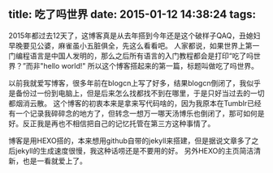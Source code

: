 title: 吃了吗世界
date: 2015-01-12 14:38:24
tags:
---
2015年都过去12天了，这博客真是从去年搭到今年还是这个破样子QAQ，丑媳妇早晚要见公婆，麻雀虽小五脏俱全，先这么看看吧。
人家都说，如果世界上第一门编程语言是中国人发明的，那么之后所有语言的入门教程都会是打印“吃了吗世界？”而非"hello world!"
所以这个博客搭起来的第一篇，标题叫做吃了吗世界。

以前我就爱写博客，很多年前在blogcn上写了好多，结果blogcn倒闭了，我似乎是备份过一份到电脑上，但是后来怎么找都找不到在哪里，于是只好当过去的一切都烟消云散。
这个博客的初衷本来是拿来写代码啥的，因为我原本在Tumblr已经有一个记录我碎碎念的地方了，但转念一想万一哪天汤博乐也倒闭了，那可如何是好。反正我是再也不相信把自己的记忆托管在第三方这种事情了。

博客是用HEXO搭的，本来想用github自带的jekyll来搭建，但是据说文章多了之后jekyll的生成速度很慢，我这种话唠还是不要用的好。
另外HEXO的主页简洁清新，也是一看就爱上了。